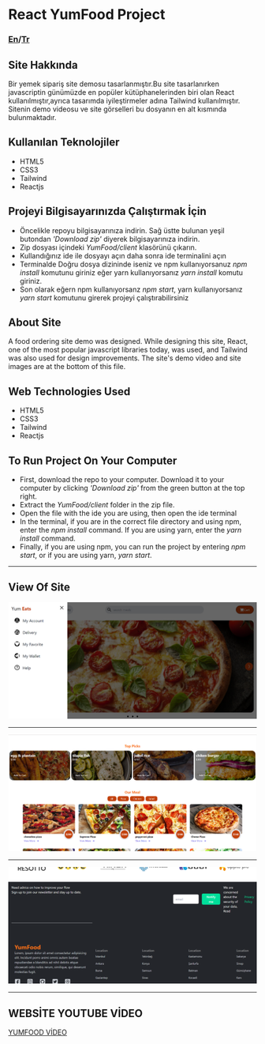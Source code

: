# React YumFood Project
### [En](#about-site)/[Tr](#anasayfa)
## Site Hakkında
Bir yemek sipariş site demosu tasarlanmıştır.Bu site tasarlanırken javascriptin günümüzde en popüler kütüphanelerinden biri olan React kullanılmıştır,ayrıca tasarımda iyileştirmeler adına Tailwind kullanılmıştır.
Sitenin demo videosu ve site görselleri bu dosyanın en alt kısmında bulunmaktadır.
## Kullanılan Teknolojiler
+ HTML5
+ CSS3 
+ Tailwind
+ Reactjs
## Projeyi Bilgisayarınızda Çalıştırmak İçin
+ Öncelikle repoyu bilgisayarınıza indirin. Sağ üstte bulunan yeşil butondan *'Download zip'* diyerek bilgisayarınıza indirin.
+ Zip dosyası içindeki *YumFood/client* klasörünü çıkarın.
+ Kullandığınız ide ile dosyayı açın daha sonra ide terminalini açın
+ Terminalde Doğru dosya dizininde iseniz ve npm kullanıyorsanuz *npm install* komutunu giriniz eğer yarn kullanıyorsanız *yarn install* komutu giriniz.
+ Son olarak eğern npm kullanıyorsanz *npm start*, yarn kullanıyorsanız *yarn start* komutunu girerek projeyi çalıştırabilirsiniz 

## About Site
A food ordering site demo was designed. While designing this site, React, one of the most popular javascript libraries today, was used, and Tailwind was also used for design improvements.
The site's demo video and site images are at the bottom of this file.

## Web Technologies Used
+ HTML5
+ CSS3
+ Tailwind
+ Reactjs
## To Run Project On Your Computer
+ First, download the repo to your computer. Download it to your computer by clicking *'Download zip'* from the green button at the top right.
+ Extract the *YumFood/client* folder in the zip file.
+ Open the file with the ide you are using, then open the ide terminal
+ In the terminal, if you are in the correct file directory and using npm, enter the *npm install* command. If you are using yarn, enter the *yarn install* command.
+ Finally, if you are using npm, you can run the project by entering *npm start*, or if you are using yarn, *yarn start*.

***
## View Of Site
![w1](https://github.com/emirhanbaran0/ReactProject-YumFood/blob/master/imgs/photo1.png)
***
![w2](https://github.com/emirhanbaran0/ReactProject-YumFood/blob/master/imgs/photo2.png)
***
![w3](https://github.com/emirhanbaran0/ReactProject-YumFood/blob/master/imgs/photo3.png)
***



## WEBSİTE YOUTUBE VİDEO
[YUMFOOD VİDEO](https://www.youtube.com/watch?v=BVQjx9h5liw&ab_channel=EmirhanBaran)
